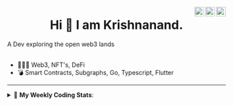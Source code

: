 <a href="https://twitter.com/incrypto32" target="_blank" rel="nofollow"><img align="right" alt="Pratik's Twitter" width="22px" src="https://cdn.jsdelivr.net/npm/simple-icons@v3/icons/twitter.svg" /></a><a href="https://www.linkedin.com/in/incrypto32" target="_blank" rel="nofollow"><img align="right" alt="Pratik's Linkdein" width="22px" src="https://cdn.jsdelivr.net/npm/simple-icons@v3/icons/linkedin.svg" /></a><a href="https://www.instagram.com/incrypto32" target="_blank" rel="nofollow"><img align="right" alt="Insta" width="22px" src="https://cdn.jsdelivr.net/npm/simple-icons@v3/icons/instagram.svg" /></a>

<center><h1> Hi 👋 I am Krishnanand. </h1></center>
A Dev exploring the open web3 lands

 <br /> 
 <br /> 

 
- 👨🏽‍💻  Web3, NFT's, DeFi
- 💣  Smart Contracts, Subgraphs, Go, Typescript, Flutter
<!-- - 🌐 Visit my [porfolio website](https://incrypt32.github.io/) for complete background and contact. -->


---


<details> 
 <summary>🤖 <b>My Weekly Coding Stats</b>: </summary>
<br>

<!--START_SECTION:waka-->

```text
TypeScript   4 hrs 46 mins   ███████████▓░░░░░░░░░░░░░   47.09 %
Dart         3 hrs 20 mins   ████████▒░░░░░░░░░░░░░░░░   33.01 %
YAML         32 mins         █▒░░░░░░░░░░░░░░░░░░░░░░░   05.34 %
Git Config   31 mins         █▒░░░░░░░░░░░░░░░░░░░░░░░   05.24 %
JSON         17 mins         ▓░░░░░░░░░░░░░░░░░░░░░░░░   02.86 %
JavaScript   15 mins         ▓░░░░░░░░░░░░░░░░░░░░░░░░   02.61 %
```

<!--END_SECTION:waka-->

</details>


